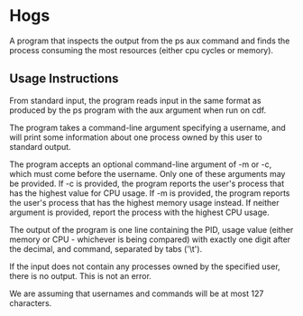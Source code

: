 # Hogs
A program that inspects the output from the ps aux command and finds the process consuming the most resources (either cpu cycles or memory).
## Usage Instructions
From standard input, the program reads input in the same format as produced by the ps program with the aux argument when run on cdf.

The program takes a command-line argument specifying a username, and will print some information about one process owned by this user to standard output.

The program accepts an optional command-line argument of -m or -c, which must come before the username. Only one of these arguments may be provided. If -c is provided, the program reports the user's process that has the highest value for CPU usage. If -m is provided, the program reports the user's process that has the highest memory usage instead. If neither argument is provided, report the process with the highest CPU usage.

The output of the program is one line containing the PID, usage value (either memory or CPU - whichever is being compared) with exactly one digit after the decimal, and command, separated by tabs ('\t').

If the input does not contain any processes owned by the specified user, there is no output. This is not an error.

We are assuming that usernames and commands will be at most 127 characters.
